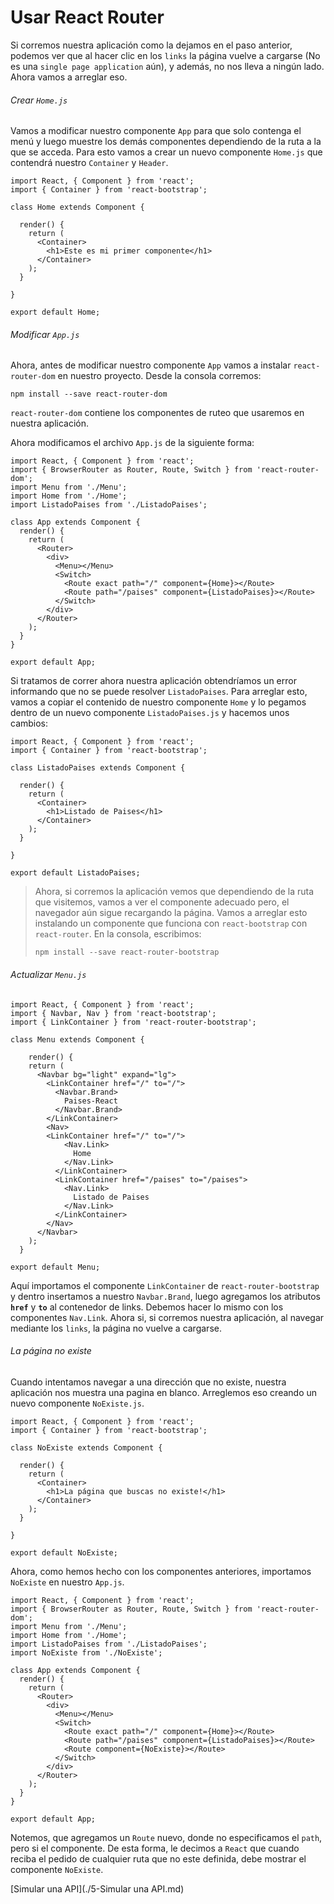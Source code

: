 # Usar React Router

Si corremos nuestra aplicación como la dejamos en el paso anterior, podemos ver que al hacer clic en los `links` la página vuelve a cargarse (No es una `single page application` aún), y además, no nos lleva a ningún lado.  Ahora vamos a arreglar eso.

###### Crear `Home.js`

Vamos a modificar nuestro componente `App` para que solo contenga el menú y luego muestre los demás componentes dependiendo de la ruta a la que se acceda. Para esto vamos a crear un nuevo componente `Home.js` que contendrá nuestro `Container` y `Header`.

```react
import React, { Component } from 'react';
import { Container } from 'react-bootstrap';

class Home extends Component {

  render() {
    return (
      <Container>
        <h1>Este es mi primer componente</h1>
      </Container>
    );
  }

}

export default Home;
```

###### Modificar `App.js`

Ahora, antes de modificar nuestro componente `App` vamos a instalar `react-router-dom` en nuestro proyecto. Desde la consola corremos:

```shell
npm install --save react-router-dom
```

`react-router-dom` contiene los componentes de ruteo que usaremos en nuestra aplicación.

Ahora modificamos el archivo  `App.js` de la siguiente forma:

```react
import React, { Component } from 'react';
import { BrowserRouter as Router, Route, Switch } from 'react-router-dom';
import Menu from './Menu';
import Home from './Home';
import ListadoPaises from './ListadoPaises';

class App extends Component {
  render() {
    return (
      <Router>
        <div>
          <Menu></Menu>
          <Switch>
            <Route exact path="/" component={Home}></Route>
            <Route path="/paises" component={ListadoPaises}></Route>
          </Switch>
        </div>
      </Router>
    );
  }
}

export default App;
```

Si tratamos de correr ahora nuestra aplicación obtendríamos un error informando que no se puede resolver `ListadoPaises`. Para arreglar esto, vamos a copiar el contenido de nuestro componente `Home` y lo pegamos dentro de un nuevo componente `ListadoPaises.js` y hacemos unos cambios:

```react
import React, { Component } from 'react';
import { Container } from 'react-bootstrap';

class ListadoPaises extends Component {

  render() {
    return (
      <Container>
        <h1>Listado de Paises</h1>
      </Container>
    );
  }

}

export default ListadoPaises;
```

> Ahora, si corremos la aplicación vemos que dependiendo de la ruta que visitemos, vamos a ver el componente adecuado pero, el navegador aún sigue recargando la página. Vamos a arreglar esto instalando un componente que funciona con `react-bootstrap` con `react-router`. En la consola, escribimos:
>
> ```shell
> npm install --save react-router-bootstrap
> ```

###### Actualizar `Menu.js`

```react
import React, { Component } from 'react';
import { Navbar, Nav } from 'react-bootstrap';
import { LinkContainer } from 'react-router-bootstrap';

class Menu extends Component {

    render() {
    return (
      <Navbar bg="light" expand="lg">
        <LinkContainer href="/" to="/">
          <Navbar.Brand>
            Paises-React
          </Navbar.Brand>
        </LinkContainer>
        <Nav>
        <LinkContainer href="/" to="/">
            <Nav.Link>
              Home
            </Nav.Link>
          </LinkContainer>
          <LinkContainer href="/paises" to="/paises">
            <Nav.Link>
              Listado de Paises
            </Nav.Link>
          </LinkContainer>
        </Nav>
      </Navbar>
    );
  }

export default Menu;
```

Aquí importamos el componente `LinkContainer` de `react-router-bootstrap` y dentro insertamos a nuestro `Navbar.Brand`, luego agregamos los atributos **`href`** y **`to`** al contenedor de links. Debemos hacer lo mismo con los componentes `Nav.Link`. Ahora si, si corremos nuestra aplicación, al navegar mediante los `links`, la página no vuelve a cargarse.

###### La página no existe

Cuando intentamos navegar a una dirección que no existe, nuestra aplicación nos muestra una pagina en blanco. Arreglemos eso creando un nuevo componente `NoExiste.js`.

```react
import React, { Component } from 'react';
import { Container } from 'react-bootstrap';

class NoExiste extends Component {

  render() {
    return (
      <Container>
        <h1>La página que buscas no existe!</h1>
      </Container>
    );
  }

}

export default NoExiste;
```

Ahora, como hemos hecho con los componentes anteriores, importamos `NoExiste` en nuestro `App.js`.

```react
import React, { Component } from 'react';
import { BrowserRouter as Router, Route, Switch } from 'react-router-dom';
import Menu from './Menu';
import Home from './Home';
import ListadoPaises from './ListadoPaises';
import NoExiste from './NoExiste';

class App extends Component {
  render() {
    return (
      <Router>
        <div>
          <Menu></Menu>
          <Switch>
            <Route exact path="/" component={Home}></Route>
            <Route path="/paises" component={ListadoPaises}></Route>
            <Route component={NoExiste}></Route>
          </Switch>
        </div>
      </Router>
    );
  }
}

export default App;
```

Notemos, que agregamos un `Route` nuevo, donde no especificamos el `path`, pero si el componente. De esta forma, le decimos a `React` que cuando reciba el pedido de cualquier ruta que no este definida, debe mostrar el componente `NoExiste`.

[^Nota]: El componente `NoExiste` debe ir siempre al final.

[Simular una API](./5-Simular una API.md)

